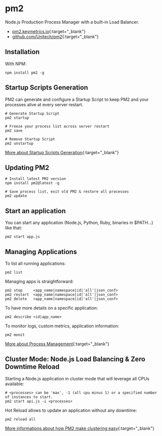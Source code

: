 # pm2

Node.js Production Process Manager with a built-in Load Balancer.

- [pm2.keymetrics.io](https://pm2.keymetrics.io/){:target="_blank"}
- [github.com/Unitech/pm2](https://github.com/Unitech/pm2){:target="_blank"}

## Installation

With NPM:

```shell
npm install pm2 -g
```

## Startup Scripts Generation

PM2 can generate and configure a Startup Script to keep PM2 and your processes alive at every server restart.

```shell
# Generate Startup Script
pm2 startup

# Freeze your process list across server restart
pm2 save

# Remove Startup Script
pm2 unstartup
```

[More about Startup Scripts Generation](https://pm2.keymetrics.io/docs/usage/startup/){:target="_blank"}

## Updating PM2

```shell
# Install latest PM2 version
npm install pm2@latest -g

# Save process list, exit old PM2 & restore all processes
pm2 update
```

## Start an application

You can start any application (Node.js, Python, Ruby, binaries in $PATH...) like that:

```shell
pm2 start app.js
```

## Managing Applications

To list all running applications:

```shell
pm2 list
```

Managing apps is straightforward:

```shell
pm2 stop     <app_name|namespace|id|'all'|json_conf>
pm2 restart  <app_name|namespace|id|'all'|json_conf>
pm2 delete   <app_name|namespace|id|'all'|json_conf>
```

To have more details on a specific application:

```shell
pm2 describe <id|app_name>
```

To monitor logs, custom metrics, application information:

```shell
pm2 monit
```

[More about Process Management](https://pm2.keymetrics.io/docs/usage/process-management/){:target="_blank"}

## Cluster Mode: Node.js Load Balancing & Zero Downtime Reload

Starting a Node.js application in cluster mode that will leverage all CPUs available:

```shell
# <processes> can be 'max', -1 (all cpu minus 1) or a specified number of instances to start.
pm2 start api.js -i <processes>
```

Hot Reload allows to update an application without any downtime:

```shell
pm2 reload all
```

[More informations about how PM2 make clustering easy](https://pm2.keymetrics.io/docs/usage/cluster-mode/){:target="_blank"}
